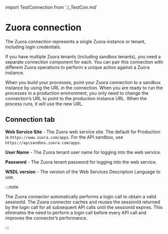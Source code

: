 import TestConnection from './_TestCon.md' 

# Zuora connection 

<head>
  <meta name="guidename" content="Integration"/>
  <meta name="context" content="GUID-e894633b-d823-43d2-bc9e-8e168a9c2d5b"/>
</head>


The Zuora connection represents a single Zuora instance or tenant, including login credentials.

If you have multiple Zuora tenants \(including sandbox tenants\), you need a separate connection component for each. You can pair this connection with different Zuora operations to perform a unique action against a Zuora instance.

When you build your processes, point your Zuora connection to a sandbox instance by using the URL in the connection. When you are ready to run the processes in a production environment, you only need to change the connection’s URL to point to the production instance URL. When the process runs, it will use the new URL.

## Connection tab 

 
  

**Web Service Site** - 
 The Zuora web service site. The default for Production is `https://www.zuora.com/apps`. For the API sandbox, use `https://apisandbox.zuora.com/apps`.

**User Name** - The Zuora tenant user name for logging into the web service.

**Password** - 
 The Zuora tenant password for logging into the web service.

**WSDL version** - 
 The version of the Web Services Description Language to use.

:::note 

The Zuora connector automatically performs a login call to obtain a valid sessionId. The Zuora connector caches and reuses the sessionId returned by the login call for all subsequent API calls until the sessionId expires. This eliminates the need to perform a login call before every API call and improves the connector’s performance.

:::

<TestConnection />